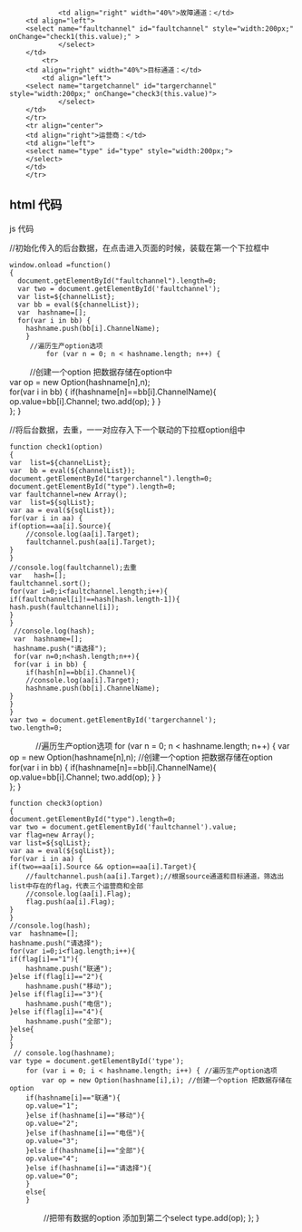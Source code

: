                 <td align="right" width="40%">故障通道：</td>
		<td align="left">
		<select name="faultchannel" id="faultchannel" style="width:200px;" onChange="check1(this.value);" >
                </select> 
		</td>
    		<tr>
		<td align="right" width="40%">目标通道：</td>
	      	<td align="left">
		<select name="targetchannel" id="targerchannel" style="width:200px;" onChange="check3(this.value)"> 
                </select> 
		</td>
		</tr>
		<tr align="center">
		<td align="right">运营商：</td>
		<td align="left">
		<select name="type" id="type" style="width:200px;">
		</select> 
		</td>
		</tr>

html  代码
----------------------------------------------------------------------------------------------------------------------------------------
js    代码


//初始化传入的后台数据，在点击进入页面的时候，装载在第一个下拉框中	
	
	
	window.onload =function()
	{
 	  document.getElementById("faultchannel").length=0;
 	  var two = document.getElementById('faultchannel');
  	  var list=${channelList};
  	  var bb = eval(${channelList});
	  var  hashname=[];
 	  for(var i in bb) {
   		hashname.push(bb[i].ChannelName);
		}
		 //遍历生产option选项
     	  	 for (var n = 0; n < hashname.length; n++) {
　    　	       //创建一个option 把数据存储在option中    	        	
		 var op = new Option(hashname[n],n);           
            	 for(var i in bb) {
   		 if(hashname[n]==bb[i].ChannelName){
   		 op.value=bb[i].Channel;
   		 two.add(op);
   		 }
	         }		
        	 };
		 }
		 
		 
//将后台数据，去重，一一对应存入下一个联动的下拉框option组中
	
	function check1(option)
	{
	var  list=${channelList};
	var  bb = eval(${channelList});
	document.getElementById("targerchannel").length=0;
	document.getElementById("type").length=0;
	var faultchannel=new Array();
	var  list=${sqlList};
	var aa = eval(${sqlList});
	for(var i in aa) {
   	if(option==aa[i].Source){
   		//console.log(aa[i].Target);
   		faultchannel.push(aa[i].Target);
   	}
	}	
	//console.log(faultchannel);去重
	var   hash=[];
	faultchannel.sort();
	for(var i=0;i<faultchannel.length;i++){
	if(faultchannel[i]!==hash[hash.length-1]){
	hash.push(faultchannel[i]);
	}
	}
 	 //console.log(hash);
 	 var  hashname=[];
 	 hashname.push("请选择");
 	 for(var n=0;n<hash.length;n++){
 	 for(var i in bb) {
   		if(hash[n]==bb[i].Channel){
   		//console.log(aa[i].Target);
   		hashname.push(bb[i].ChannelName);
   	}
	}
	}	
 	var two = document.getElementById('targerchannel');
 	two.length=0; 
　　　   //遍历生产option选项
        for (var n = 0; n < hashname.length; n++) {
     	    var op = new Option(hashname[n],n); //创建一个option 把数据存储在option
            for(var i in bb) {
   			if(hashname[n]==bb[i].ChannelName){
   			op.value=bb[i].Channel;
   			two.add(op);
   		}
		}		
        };
	}

                
		
		
 	function check3(option)
	{	
	document.getElementById("type").length=0;
	var two = document.getElementById('faultchannel').value;
	var flag=new Array();
	var list=${sqlList};
	var aa = eval(${sqlList});
	for(var i in aa) {
   	if(two==aa[i].Source && option==aa[i].Target){
   		//faultchannel.push(aa[i].Target);//根据source通道和目标通道，筛选出list中存在的flag，代表三个运营商和全部
   		//console.log(aa[i].Flag);
   		flag.push(aa[i].Flag);  		
   	}
	}
 	//console.log(hash);
 	var  hashname=[];
 	hashname.push("请选择");
 	for(var i=0;i<flag.length;i++){
	if(flag[i]=="1"){
		hashname.push("联通");
	}else if(flag[i]=="2"){
		hashname.push("移动");
	}else if(flag[i]=="3"){
		hashname.push("电信");
	}else if(flag[i]=="4"){
		hashname.push("全部");
	}else{
	}
	}
 	 // console.log(hashname);	 
 	var type = document.getElementById('type');
        for (var i = 0; i < hashname.length; i++) { //遍历生产option选项 
            var op = new Option(hashname[i],i);	//创建一个option 把数据存储在option 		
		if(hashname[i]=="联通"){
		op.value="1";
		}else if(hashname[i]=="移动"){
		op.value="2";
		}else if(hashname[i]=="电信"){
		op.value="3";			
		}else if(hashname[i]=="全部"){
		op.value="4";			
		}else if(hashname[i]=="请选择"){
		op.value="0";
		}
		else{
		}
　　　　	  //把带有数据的option 添加到第二个select
            type.add(op);
        };
	}		
